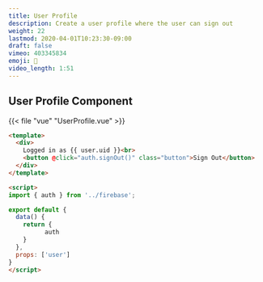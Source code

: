 ```yaml
---
title: User Profile
description: Create a user profile where the user can sign out
weight: 22
lastmod: 2020-04-01T10:23:30-09:00
draft: false
vimeo: 403345834
emoji: 👋
video_length: 1:51
---
```


## User Profile Component

{{< file "vue" "UserProfile.vue" >}}
```html
<template>
  <div>
    Logged in as {{ user.uid }}<br>
    <button @click="auth.signOut()" class="button">Sign Out</button>
  </div>
</template>

<script>
import { auth } from '../firebase';

export default {
  data() {
    return { 
          auth 
    }
  },
  props: ['user']
}
</script>
```
